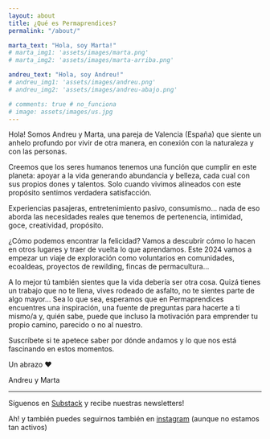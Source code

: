 ```yaml
---
layout: about
title: ¿Qué es Permaprendices?
permalink: "/about/"

marta_text: "Hola, soy Marta!"
# marta_img1: 'assets/images/marta.png'
# marta_img2: 'assets/images/marta-arriba.png'

andreu_text: "Hola, soy Andreu!"
# andreu_img1: 'assets/images/andreu.png'
# andreu_img2: 'assets/images/andreu-abajo.png'

# comments: true # no_funciona
# image: assets/images/us.jpg
---
```


Hola! Somos Andreu y Marta, una pareja de Valencia (España) que siente un anhelo profundo por vivir de otra manera, en conexión con la naturaleza y con las personas.

Creemos que los seres humanos tenemos una función que cumplir en este planeta: apoyar a la vida generando abundancia y belleza, cada cual con sus propios dones y talentos. Solo cuando vivimos alineados con este propósito sentimos verdadera satisfacción.

Experiencias pasajeras, entretenimiento pasivo, consumismo… nada de eso aborda las necesidades reales que tenemos de pertenencia, intimidad, goce, creatividad, propósito.

¿Cómo podemos encontrar la felicidad? Vamos a descubrir cómo lo hacen en otros lugares y traer de vuelta lo que aprendamos. Este 2024 vamos a empezar un viaje de exploración como voluntarios en comunidades, ecoaldeas, proyectos de rewilding, fincas de permacultura…

A lo mejor tú también sientes que la vida debería ser otra cosa. Quizá tienes un trabajo que no te llena, vives rodeado de asfalto, no te sientes parte de algo mayor… Sea lo que sea, esperamos que en Permaprendices encuentres una inspiración, una fuente de preguntas para hacerte a ti mismo/a y, quién sabe, puede que incluso la motivación para emprender tu propio camino, parecido o no al nuestro.

Suscríbete si te apetece saber por dónde andamos y lo que nos está fascinando en estos momentos.

Un abrazo ❤️

Andreu y Marta

---

Síguenos en [Substack](https://permaprendices.substack.com/) y recibe nuestras newsletters!

Ah! y también puedes seguirnos también en [instagram](https://www.instagram.com/permaprendices/) (aunque no estamos tan activos)

